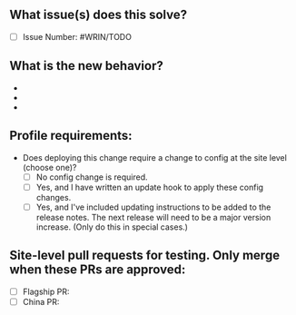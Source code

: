 ## What issue(s) does this solve?
<!-- Please describe the current behavior that you are modifying, or link to a relevant issue. -->

- [ ] Issue Number: #WRIN/TODO

## What is the new behavior?
<!-- Please describe the behavior or changes that are being added by this PR. -->

-
-
-

## Profile requirements:

- Does deploying this change require a change to config at the site level (choose one)?
  - [ ] No config change is required.
  - [ ] Yes, and I have written an update hook to apply these config changes.
  - [ ] Yes, and I've included updating instructions to be added to the release notes. The next release will need to be a major version increase. (Only do this in special cases.)

## Site-level pull requests for testing. Only merge when these PRs are approved:

<!-- List any open pull requests where a reviewer might check code -->

- [ ] Flagship PR:
- [ ] China PR:

<!-- add more environments to this section in the future -->